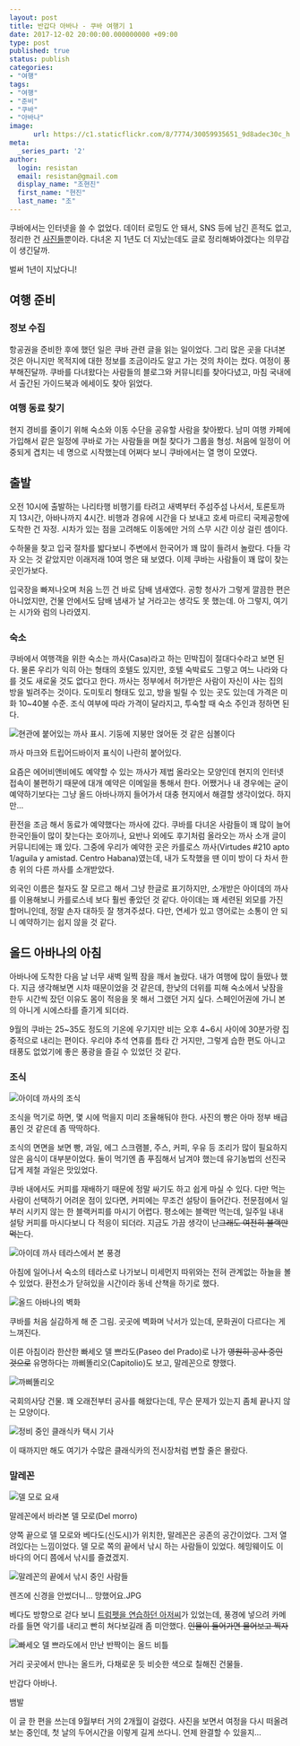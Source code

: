 ```yaml
---
layout: post
title: 반갑다 아바나 - 쿠바 여행기 1
date: 2017-12-02 20:00:00.000000000 +09:00
type: post
published: true
status: publish
categories:
- "여행"
tags:
- "여행"
- "준비"
- "쿠바"
- "아바나"
image:
      url: https://c1.staticflickr.com/8/7774/30059935651_9d8adec30c_h.jpg
meta:
  _series_part: '2'
author:
  login: resistan
  email: resistan@gmail.com
  display_name: "조현진"
  first_name: "현진"
  last_name: "조"
---
```


쿠바에서는 인터넷을 쓸 수 없었다. 데이터 로밍도 안 돼서, SNS 등에 남긴 흔적도 없고, 정리한 건 <a href="https://flic.kr/s/aHskL5pSin" target="_blank" title="새창">사진들</a>뿐이라. 다녀온 지 1년도 더 지났는데도 글로 정리해봐야겠다는 의무감이 생긴달까.

벌써 1년이 지났다니!

## 여행 준비

### 정보 수집

항공권을 준비한 후에 했던 일은 쿠바 관련 글을 읽는 일이었다. 그리 많은 곳을 다녀본 것은 아니지만 목적지에 대한 정보를 조금이라도 알고 가는 것의 차이는 컸다. 여정이 풍부해진달까. 쿠바를 다녀왔다는 사람들의 블로그와 커뮤니티를 찾아다녔고, 마침 국내에서 출간된 가이드북과 에세이도 찾아 읽었다.

### 여행 동료 찾기

현지 경비를 줄이기 위해 숙소와 이동 수단을 공유할 사람을 찾아봤다. 남미 여행 카페에 가입해서 같은 일정에 쿠바로 가는 사람들을 며칠 찾다가 그룹을 형성. 처음에 일정이 어중되게 겹치는 네 명으로 시작했는데 어쩌다 보니 쿠바에서는 열 명이 모였다.

## 출발

오전 10시에 출발하는 나리타행 비행기를 타려고 새벽부터 주섬주섬 나서서, 토론토까지 13시간, 아바나까지 4시간. 비행과 경유에 시간을 다 보내고 호세 마르티 국제공항에 도착한 건 자정. 시차가 있는 점을 고려해도 이동에만 거의 스무 시간 이상 걸린 셈이다.

수하물을 찾고 입국 절차를 밟다보니 주변에서 한국어가 꽤 많이 들려서 놀랐다. 다들 각자 오는 것 같았지만 이래저래 10여 명은 돼 보였다. 이제 쿠바는 사람들이 꽤 많이 찾는 곳인가보다.

입국장을 빠져나오며 처음 느낀 건 바로 담배 냄새였다. 공항 청사가 그렇게 깔끔한 편은 아니었지만, 건물 안에서도 담배 냄새가 날 거라고는 생각도 못 했는데. 아 그렇지, 여기는 시가와 럼의 나라였지.

### 숙소

쿠바에서 여행객을 위한 숙소는 까사(Casa)라고 하는 민박집이 절대다수라고 보면 된다. 물론 우리가 익히 아는 형태의 호텔도 있지만, 호텔 숙박료도 그렇고 여느 나라와 다를 것도 새로울 것도 없다고 한다. 까사는 정부에서 허가받은 사람이 자신이 사는 집의 방을 빌려주는 것이다. 도미토리 형태도 있고, 방을 빌릴 수 있는 곳도 있는데 가격은 미화 10~40불 수준. 조식 여부에 따라 가격이 달라지고, 투숙할 때 숙소 주인과 정하면 된다.

<div class="imageCaption alignCenter">
<img src="https://lh3.googleusercontent.com/8mEVFpEltuT0qkXKTgy6f4TjFZKnAH_tscqmmIMfFUg4Uj7AIgbYuAi7L8PgLveupaf32jnFNR6pf4Rza669GEdU5JFRuZHeEN_AOCZe6QIxCXbSEbfz1ISw43FPQvr_Ddpeq_EkWkZ0S1nmFoZv5U6tsFdFlhnOiePw6LNwAG7SMDhFiQRcXYEoR-1gkbl5QH0G3Cie21gXKUbNutomY2_0oLr3D--fDWdlgPlYDRB0Qb9bwIBQSvdujn6i42fceSm0yR-SRd69HVfoBZFA_v4Dh8tPLqg288GU9XIrC9-Pm8iTw7vxAem6XpSWjqgP1-W81xoP8770J1TllV-8MWj6YPH_CMorOaEk84wuwQpAd0bJ8izgl117OA68O1S-cDVyE8GDKNsewvZTt2tg8W8lNZCOvyDGyOlvoY-Zig9skzuMsxkXO9ThtPpurKCfhRKu-KiYJN-Pt9r_3V5RhL2jsvHaMF43bX-eDlzeCe31qfFopH5GZ8qSWkmqunxB8MNrRJxIza8DgUEC_Wa78pfWFwLtR0bJjKzHvyjIt4IxI72Bf8ysS4uLQyLR37_j6xro82VOQwPoZVf2r7pZKV_HvUwtEQFQIRYOpMGcJ8CCLAumwPNeLzrTBmu8LSxIyY9tQJTTR8--MU1AlRn2eZacAAZ0-UkNUHp_=w1789-h1007-no" alt="현관에 붙어있는 까사 표시. 기둥에 지붕만 얹어둔 것 같은 심볼이다">
<p>까사 마크와 트립어드바이저 표식이 나란히 붙어있다.</p>
</div>

요즘은 에어비앤비에도 예약할 수 있는 까사가 제법 올라오는 모양인데 현지의 인터넷 접속이 불편하기 때문에 대개 예약은 이메일을 통해서 한다. 어쨌거나 내 경우에는 굳이 예약하기보다는 그냥 올드 아바나까지 들어가서 대충 현지에서 해결할 생각이었다. 하지만...

환전을 조금 해서 동료가 예약했다는 까사에 갔다. 쿠바를 다녀온 사람들이 꽤 많이 늘어 한국인들이 많이 찾는다는 호아끼나, 요반나 외에도 후기처럼 올라오는 까사 소개 글이 커뮤니티에는 꽤 있다. 그중에 우리가 예약한 곳은 카를로스 까사(Virtudes #210 apto 1/aguila y amistad. Centro Habana)였는데, 내가 도착했을 땐 이미 방이 다 차서 한 층 위의 다른 까사를 소개받았다.

외국인 이름은 철자도 잘 모르고 해서 그냥 한글로 표기하지만, 소개받은 아이데의 까사를 이용해보니 카를로스네 보다 훨씬 좋았던 것 같다. 아이데는 꽤 세련된 외모를 가진 할머니인데, 정말 손자 대하듯 잘 챙겨주셨다. 다만, 연세가 있고 영어로는 소통이 안 되니 예약하기는 쉽지 않을 것 같다. 

## 올드 아바나의 아침

아바나에 도착한 다음 날 너무 새벽 일찍 잠을 깨서 놀랐다. 내가 여행에 많이 들떴나 했다. 지금 생각해보면 시차 때문이었을 것 같은데, 한낮의 더위를 피해 숙소에서 낮잠을 한두 시간씩 잤던 이유도 몸이 적응을 못 해서 그랬던 거지 싶다. 스페인어권에 가니 본의 아니게 시에스타를 즐기게 되더라.

9월의 쿠바는 25~35도 정도의 기온에 우기지만 비는 오후 4~6시 사이에 30분가량 집중적으로 내리는 편이다. 우리야 추석 연휴를 틈타 간 거지만, 그렇게 습한 편도 아니고 태풍도 없었기에 좋은 풍광을 즐길 수 있었던 것 같다.

### 조식

<div class="imageCaption alignCenter">
<img src="https://lh3.googleusercontent.com/51FQOp9OcZYioKayXx2Na4ty-Okb8cqeQI-6lgnPrBo0CNt-oFL0xr0gp1V3iRcIYtNv8C-ZvYrk-ivTUoyX9009IvgByZi1L6FL0xKSmp-8vBQtuN-Qiwvq6UBGEllcutsqqVlQrs06dLwtOE9NGOQuEWzIN4wGeJGPx5C7AB_VJl8sB00zFhIBf6ZwNIQKRz4OE-mNohQoJkbh0-z_yoJw1QAPZRjhXyA8LsBSHkQchKl_BOKX_Ec6Du3mIC7qWo7HDQEkZAI6rHobbdF5E_TF04s8XaPi3WGXWqiEBX-LHn751_6sonTeRs_zv8Dl-h-USZlvRZKtcKlYZiDuPI3svXGPBdgWtqpSvo7V2kEEpqGD9yCmS2pnYEFgvPB884WXg8KHZpq1YuBWwTZ3c-nQZl9Fw7QpS8Dd1XvP9xzfExy8WjReVsORGy5yEMwoLordwB0vIeb5NBwQow-5kGi9oeBZB135LTS9w6Moc8KKQwzA2enKGcm_jFeWG7yWopEqoxXqUVmB0WUrPTX5xgWs8Qu7f8nG2gOJno7aetrJl8TOalXPTOn2tW1tqrnQ-scrBzWgJTMOXsTdc2sTKOhe-U-VTJGuYQR7oxA71Z4LugEDPnuAZHywzXSsguYk2MQDhwbLUokw2AMaod3Dim6Qngz3DU1w9CMH=w1452-h1089-no" alt="아이데 까사의 조식">
<p>조식을 먹기로 하면, 몇 시에 먹을지 미리 조율해둬야 한다. 사진의 빵은 아마 정부 배급품인 것 같은데 좀 딱딱하다.</p>
</div>

조식의 면면을 보면 빵, 과일, 에그 스크램블, 주스, 커피, 우유 등 조리가 많이 필요하지 않은 음식이 대부분이었다. 둘이 먹기엔 좀 푸짐해서 남겨야 했는데 유기농법의 선진국답게 제철 과일은 맛있었다.

쿠바 내에서도 커피를 재배하기 때문에 정말 싸기도 하고 쉽게 마실 수 있다. 다만 먹는 사람이 선택하기 어려운 점이 있다면, 커피에는 무조건 설탕이 들어간다. 전문점에서 일부러 시키지 않는 한 블랙커피를 마시기 어렵다. 평소에는 블랙만 먹는데, 일주일 내내 설탕 커피를 마시다보니 다 적응이 되더라. 지금도 가끔 생각이 난<del>그래도 여전히 블랙만 먹는</del>다.

<div class="alignCenter">
	<img src="//c1.staticflickr.com/6/5465/30030011132_325fbae705_h.jpg" alt="아이데 까사 테라스에서 본 풍경">
</div>

아침에 일어나서 숙소의 테라스로 나가보니 미세먼지 따위와는 전혀 관계없는 하늘을 볼 수 있었다. 환전소가 닫혀있을 시간이라 동네 산책을 하기로 했다.

<div class="imageCaption alignCenter">
<img src="//c1.staticflickr.com/9/8415/29515515613_b66eb2ad3c_h.jpg" alt="올드 아바나의 벽화">
<p>쿠바를 처음 실감하게 해 준 그림. 곳곳에 벽화며 낙서가 있는데, 문화권이 다르다는 게 느껴진다.</p>
</div>

이른 아침이라 한산한 빠세오 델 쁘라도(Paseo del Prado)로 나가 <del>영원히 공사 중인 것으로</del> 유명하다는 까삐똘리오(Capitolio)도 보고, 말레꼰으로 향했다.

<div class="imageCaption alignCenter">
	<img src="//c1.staticflickr.com/8/7774/30059935651_9d8adec30c_h.jpg" alt="까삐똘리오">
	<p>국회의사당 건물. 꽤 오래전부터 공사를 해왔다는데, 무슨 문제가 있는지 좀체 끝나지 않는 모양이다.</p>
</div>

<div class="imageCaption alignCenter">
	<img src="//c1.staticflickr.com/6/5764/30059936871_21dc83574e_h.jpg" alt="정비 중인 클래식카 택시 기사">
	<p>이 때까지만 해도 여기가 수많은 클래식카의 전시장처럼 변할 줄은 몰랐다.</p>
</div>

### 말레꼰

<div class="imageCaption alignCenter">
	<img src="//c1.staticflickr.com/8/7522/29848753260_17a33320df_h.jpg" alt="델 모로 요새">
	<p>말레꼰에서 바라본 델 모로(Del morro)</p>
</div>

양쪽 끝으로 델 모로와 베다도(신도시)가 위치한, 말레꼰은 공존의 공간이었다. 그저 열려있다는 느낌이었다. 델 모로 쪽의 끝에서 낚시 하는 사람들이 있었다. 헤밍웨이도 이 바다의 어디 쯤에서 낚시를 즐겼겠지.

<div class="imageCaption alignCenter">
	<img src="https://lh3.googleusercontent.com/AJ3qAzJ-MtVlWOKVnf40emncSAgpe6OyL8fE34stjsD40kNU-RyPJpJY1ce5ITpCjX13QEOvxagx_eUyIOjW6xOgNxuv_Vkf9s7KSzRUAlOiPy0LLMTqIr22G6jXhDZkr-YkGp98BgBOmfwW-Nn2JOA7i3gwo7CqmHkQ3p58mfTLXNb67Ryg4ERIzRvqdwmBkWdQdiGvC8kh51Ifp2J3iQIazEcK-MmNzwxed5zXFSHrCUOHzg1-us3Wmzl1y3w7VJz2xOE51qEyH4mzn-lJXpbEuY51zX8U99sUQEmNllQ6NN6NaWN-f2pKD7epga5ZfypKQaUTDVdML9r-tzUAHUxAagSFPjwL6I9HL9qnu9V2tkGFAQCeFZp_m4LbB15Komjwbae_c0HFvCVn0ZsSIT7UDfN9KvlTs5d0nQdzJAQtAff3HS3U4C7Zacker8nJMOy7RqaoIt6HBSYzqhufMAEC26SoR2HViIz0wzVc8E3O0ZfUX7-yn982mr71C731w95YZTyCDW0RVydwVg08MwiEfFbeE-skakgvhwOi4qJiPa3twwWt58vzTTa6rvlyx5lDr1icYnCiyRRexM_xC-27ixnur5JxQgEnYPobhaw=w1966-h852-no" alt="말레꼰의 끝에서 낚시 중인 사람들">
	<p>렌즈에 신경을 안썼더니... 망했어요.JPG</p>
</div>

베다도 방향으로 걷다 보니 <a href="https://flic.kr/p/LYdKeC" target="_blank" title="새창">트럼펫을 연습하던 아저씨</a>가 있었는데, 풍경에 넣으려 카메라를 들면 악기를 내리고 빤히 쳐다보길래 좀 미안했다. <del>인물이 들어가면 물어보고 찍자</del>

<div class="alignCenter">
	<img src="//c1.staticflickr.com/6/5647/30059954401_3ca53a9d25_h.jpg" alt="빠세오 델 쁘라도에서 만난 반짝이는 올드 비틀">
</div>

거리 곳곳에서 만나는 올드카, 다채로운 듯 비슷한 색으로 칠해진 건물들.

반갑다 아바나.

뱀발

이 글 한 편을 쓰는데 9월부터 거의 2개월이 걸렸다. 사진을 보면서 여정을 다시 떠올려보는 중인데, 첫 날의 두어시간을 이렇게 길게 쓰다니. 언제 완결할 수 있을지...